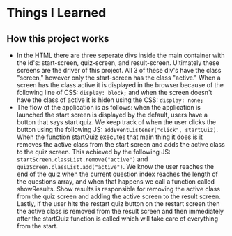 # Things I Learned 

## How this project works 
- In the HTML there are three seperate divs inside the main container with the id's: start-screen, quiz-screen, and result-screen. Ultimately these screens are the driver of this project. All 3 of these div's have the class "screen," however only the start-screen has the class "active." When a screen has the class active it is displayed in the browser because of the following line of CSS: `display: block;` and when the screen doesn't have the class of active it is hiden using the CSS: `display: none;`
- The flow of the application is as follows: when the application is launched the start screen is displayed by the default, users have a button that says start quiz. We keep track of when the user clicks the button using the following JS: `addEventListener("click", startQuiz)`. When the function startQuiz executes that main thing it does is it removes the active class from the start screen and adds the active class to the quiz screen. This achieved by the following JS: `startScreen.classList.remove("active")` and `quizScreen.classList.add("active")`. We know the user reaches the end of the quiz when the current question index reaches the length of the questions array, and when that happens we call a function called showResults. Show results is responsible for removing the active class from the quiz screen and adding the active screen to the result screen. Lastly, if the user hits the restart quiz button on the restart screen then the active class is removed from the result screen and then immediately after the startQuiz function is called which will take care of everything from the start.